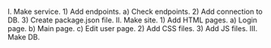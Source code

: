 I. Make service.
    1) Add endpoints.
        a) Check endpoints.
    2) Add connection to DB.
    3) Create package.json file.
II. Make site.
    1) Add HTML pages.
        a) Login page.
        b) Main page.
        c) Edit user page.
    2) Add CSS files.
    3) Add JS files.
III. Make DB.